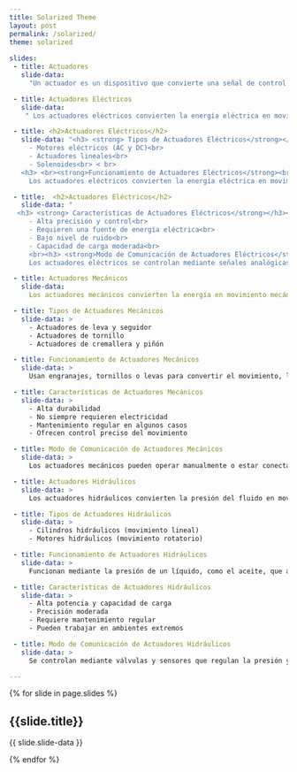 ```yaml
---
title: Solarized Theme
layout: post
permalink: /solarized/
theme: solarized
 
slides:
 - title: Actuadores
   slide-data: 
     "Un actuador es un dispositivo que convierte una señal de control en movimiento mecánico. Dependiendo de la fuente de energía, se clasifican en eléctricos, mecánicos e hidráulicos."

 - title: Actuadores Eléctricos
   slide-data: 
    " Los actuadores eléctricos convierten la energía eléctrica en movimiento mecánico. Son altamente precisos y controlables, aunque requieren electricidad. Se utilizan en aplicaciones que demandan control exacto y bajo nivel de ruido."

 - title: <h2>Actuadores Eléctricos</h2>
   slide-data: "<h3> <strong> Tipos de Actuadores Eléctricos</strong></h3><br>
     - Motores eléctricos (AC y DC)<br>
     - Actuadores lineales<br>
     - Solenoides<br> < br>
   <h3> <br><strong>Funcionamiento de Actuadores Eléctricos</strong><br></h3>
     Los actuadores eléctricos convierten la energía eléctrica en movimiento mediante campos magnéticos o sistemas de engranajes.      Pueden generar movimiento rotativo o lineal."

 - title:  <h2>Actuadores Eléctricos</h2>
   slide-data: "
  <h3> <strong> Características de Actuadores Eléctricos</strong></h3><br>
     - Alta precisión y control<br>
     - Requieren una fuente de energía eléctrica<br>
     - Bajo nivel de ruido<br>
     - Capacidad de carga moderada<br>
     <br><h3> <strong>Modo de Comunicación de Actuadores Eléctricos</strong> </h3><br>
     Los actuadores eléctricos se controlan mediante señales analógicas o digitales, como 0-10V o 4-20mA. Se conectan a PLCs o sistemas de automatización."

 - title: Actuadores Mecánicos
   slide-data: 
     Los actuadores mecánicos convierten la energía en movimiento mecánico utilizando engranajes, palancas o tornillos. Son altamente duraderos y se pueden controlar manual o automáticamente.

 - title: Tipos de Actuadores Mecánicos
   slide-data: >
     - Actuadores de leva y seguidor
     - Actuadores de tornillo
     - Actuadores de cremallera y piñón

 - title: Funcionamiento de Actuadores Mecánicos
   slide-data: >
     Usan engranajes, tornillos o levas para convertir el movimiento, logrando así un control preciso sobre el movimiento rotatorio o lineal.

 - title: Características de Actuadores Mecánicos
   slide-data: >
     - Alta durabilidad
     - No siempre requieren electricidad
     - Mantenimiento regular en algunos casos
     - Ofrecen control preciso del movimiento

 - title: Modo de Comunicación de Actuadores Mecánicos
   slide-data: >
     Los actuadores mecánicos pueden operar manualmente o estar conectados a sistemas automáticos mediante sensores o motores. También pueden depender de conexiones mecánicas entre dispositivos.

 - title: Actuadores Hidráulicos
   slide-data: >
     Los actuadores hidráulicos convierten la presión del fluido en movimiento mecánico. Son ideales para aplicaciones de alta potencia donde se requieren fuerzas elevadas.

 - title: Tipos de Actuadores Hidráulicos
   slide-data: >
     - Cilindros hidráulicos (movimiento lineal)
     - Motores hidráulicos (movimiento rotatorio)

 - title: Funcionamiento de Actuadores Hidráulicos
   slide-data: >
     Funcionan mediante la presión de un líquido, como el aceite, que actúa sobre un pistón dentro de un cilindro. Esto permite la generación de grandes fuerzas para mover cargas pesadas.

 - title: Características de Actuadores Hidráulicos
   slide-data: >
     - Alta potencia y capacidad de carga
     - Precisión moderada
     - Requiere mantenimiento regular
     - Pueden trabajar en ambientes extremos

 - title: Modo de Comunicación de Actuadores Hidráulicos
   slide-data: >
     Se controlan mediante válvulas y sensores que regulan la presión y el flujo del fluido. Pueden conectarse a sistemas de control como PLCs mediante señales analógicas o digitales.

---
```


{% for slide in page.slides %}
                    
<section data-background="{% if slide.background %}{{slide.background}}{% else %}{{page.background}}{% endif %}">
  <h1>{{slide.title}}</h1>
  <p>{{ slide.slide-data }}</p>
</section>
                    
{% endfor %}
